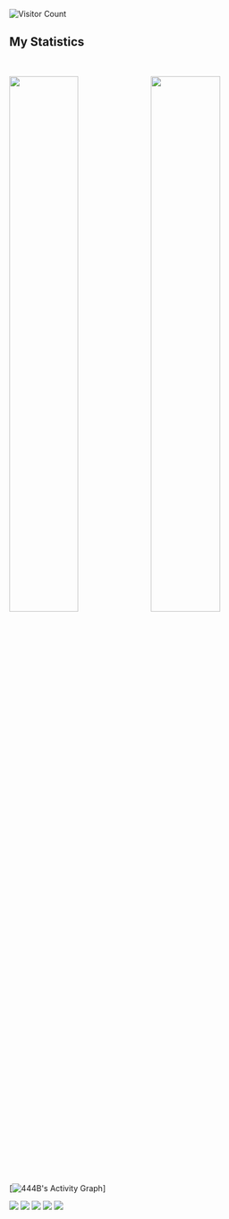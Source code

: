 

![Visitor Count](https://profile-counter.glitch.me/444B/count.svg)


## My Statistics

<br/>
<p align="left">
  <img width="49.5%" src="https://github-readme-stats.vercel.app/api?username=444B&show_icons=true&theme=gruvbox&hide_border=true" />
    <img width="49.5%" src="https://github-readme-streak-stats.herokuapp.com/?user=444B&theme=gruvbox&hide_border=true" />
  </a>
</p>
<br>

[![444B's Activity Graph](https://activity-graph.herokuapp.com/graph?username=444B&custom_title=444B's%20Contribution%20Graph&theme=gruvbox&bg_color=282828&hide_border=true&line=d1a01f&point=c58545)]




[![](https://raw.githubusercontent.com/vn7n24fzkq/github-profile-summary-cards-example/master/profile-summary-card-output/github_dark/0-profile-details.svg)](https://github.com/vn7n24fzkq/github-profile-summary-cards)
[![](https://raw.githubusercontent.com/vn7n24fzkq/github-profile-summary-cards-example/master/profile-summary-card-output/github_dark/1-repos-per-language.svg)](https://github.com/vn7n24fzkq/github-profile-summary-cards) [![](https://raw.githubusercontent.com/vn7n24fzkq/github-profile-summary-cards-example/master/profile-summary-card-output/github_dark/2-most-commit-language.svg)](https://github.com/vn7n24fzkq/github-profile-summary-cards)
[![](https://raw.githubusercontent.com/vn7n24fzkq/github-profile-summary-cards-example/master/profile-summary-card-output/github_dark/3-stats.svg)](https://github.com/vn7n24fzkq/github-profile-summary-cards) [![](https://raw.githubusercontent.com/vn7n24fzkq/github-profile-summary-cards-example/master/profile-summary-card-output/github_dark/4-productive-time.svg)](https://github.com/vn7n24fzkq/github-profile-summary-cards)




<!-- ### Hi there, I am 444B 👋

- 🔭 I’m currently working on Cardano Smart Contract Development and Mentoring Linux Workshops
- 🌱 I’m currently learning Blockchain and Unix
- 👯 I’m looking to collaborate on anything and make mistakes fast
 
- 📫 How to reach me: 444b+githubcontact1@pm.me


# Front End Tech

![HTML](https://img.shields.io/badge/-HTML5-e34c26?logo=html5&logoColor=white)
![CSS](https://img.shields.io/badge/-CSS3-2965f1?logo=css3&logoColor=white)
![JavaScript](https://img.shields.io/badge/-JavaScript-f0db4f?logo=javascript&logoColor=white)


## Back End Tech

![Python](https://img.shields.io/badge/-Python-306998?logo=python&logoColor=white)
![Flask](https://img.shields.io/badge/-Flask-2c2c2c?logo=flask&logoColor=white)
![Bash](https://img.shields.io/badge/Shell_Script-121011?style=for-the-badge&logo=gnu-bash&logoColor=white)

## Tooling

![Git](https://img.shields.io/badge/-Git-F05032?logo=git&logoColor=white)
![VSCode](https://img.shields.io/badge/-VSCode-007ACC?logo=visualstudiocode&logoColor=white)


## My GitHub stats

<a href="https://github.com/anuraghazra/github-readme-stats">
  <img align="center" src="https://github-readme-stats.vercel.app/api/top-langs/?username=444B&theme=tokyonight&layout=compact" />
</a>
<a href="https://github.com/anuraghazra/github-readme-stats">
  <img align="center" src="https://github-readme-stats.vercel.app/api?username=444B&theme=tokyonight&show_icons=true" />
</a>

<p align="left"> <img src="https://komarev.com/ghpvc/?username=444B&label=Profile%20views&color=0e75b6&style=flat" alt="444B" /> </p>

- 🤔 I’m looking for help with ...
- 💬 Ask me about
- ⚡ Fun fact: 
--->
